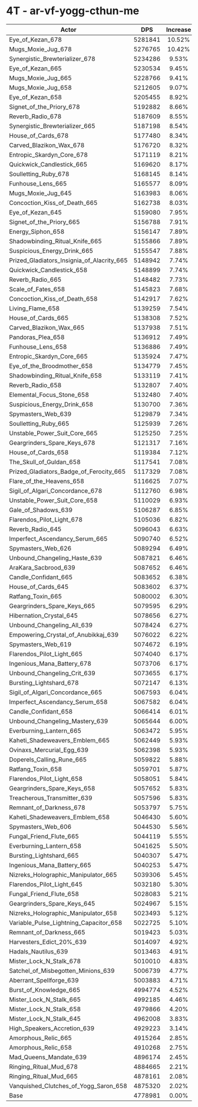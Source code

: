 # 4T - ar-vf-yogg-cthun-me
| Actor | DPS | Increase |
|---|:---:|:---:|
|Eye_of_Kezan_678|5281841|10.52%|
|Mugs_Moxie_Jug_678|5276765|10.42%|
|Synergistic_Brewterializer_678|5234286|9.53%|
|Eye_of_Kezan_665|5230534|9.45%|
|Mugs_Moxie_Jug_665|5228766|9.41%|
|Mugs_Moxie_Jug_658|5212605|9.07%|
|Eye_of_Kezan_658|5205455|8.92%|
|Signet_of_the_Priory_678|5192882|8.66%|
|Reverb_Radio_678|5187609|8.55%|
|Synergistic_Brewterializer_665|5187198|8.54%|
|House_of_Cards_678|5177480|8.34%|
|Carved_Blazikon_Wax_678|5176720|8.32%|
|Entropic_Skardyn_Core_678|5171119|8.21%|
|Quickwick_Candlestick_665|5169620|8.17%|
|Soulletting_Ruby_678|5168145|8.14%|
|Funhouse_Lens_665|5165577|8.09%|
|Mugs_Moxie_Jug_645|5163983|8.06%|
|Concoction_Kiss_of_Death_665|5162738|8.03%|
|Eye_of_Kezan_645|5159080|7.95%|
|Signet_of_the_Priory_665|5156788|7.91%|
|Energy_Siphon_658|5156147|7.89%|
|Shadowbinding_Ritual_Knife_665|5155866|7.89%|
|Suspicious_Energy_Drink_665|5155547|7.88%|
|Prized_Gladiators_Insignia_of_Alacrity_665|5148942|7.74%|
|Quickwick_Candlestick_658|5148899|7.74%|
|Reverb_Radio_665|5148482|7.73%|
|Scale_of_Fates_658|5145823|7.68%|
|Concoction_Kiss_of_Death_658|5142917|7.62%|
|Living_Flame_658|5139259|7.54%|
|House_of_Cards_665|5138308|7.52%|
|Carved_Blazikon_Wax_665|5137938|7.51%|
|Pandoras_Plea_658|5136912|7.49%|
|Funhouse_Lens_658|5136886|7.49%|
|Entropic_Skardyn_Core_665|5135924|7.47%|
|Eye_of_the_Broodmother_658|5134779|7.45%|
|Shadowbinding_Ritual_Knife_658|5133119|7.41%|
|Reverb_Radio_658|5132807|7.40%|
|Elemental_Focus_Stone_658|5132480|7.40%|
|Suspicious_Energy_Drink_658|5130700|7.36%|
|Spymasters_Web_639|5129879|7.34%|
|Soulletting_Ruby_665|5125939|7.26%|
|Unstable_Power_Suit_Core_665|5125250|7.25%|
|Geargrinders_Spare_Keys_678|5121317|7.16%|
|House_of_Cards_658|5119384|7.12%|
|The_Skull_of_Guldan_658|5117541|7.08%|
|Prized_Gladiators_Badge_of_Ferocity_665|5117329|7.08%|
|Flare_of_the_Heavens_658|5116625|7.07%|
|Sigil_of_Algari_Concordance_678|5112760|6.98%|
|Unstable_Power_Suit_Core_658|5110029|6.93%|
|Gale_of_Shadows_639|5106287|6.85%|
|Flarendos_Pilot_Light_678|5105036|6.82%|
|Reverb_Radio_645|5096043|6.63%|
|Imperfect_Ascendancy_Serum_665|5090740|6.52%|
|Spymasters_Web_626|5089294|6.49%|
|Unbound_Changeling_Haste_639|5087821|6.46%|
|AraKara_Sacbrood_639|5087652|6.46%|
|Candle_Confidant_665|5083652|6.38%|
|House_of_Cards_645|5083602|6.37%|
|Ratfang_Toxin_665|5080002|6.30%|
|Geargrinders_Spare_Keys_665|5079595|6.29%|
|Hibernation_Crystal_645|5078656|6.27%|
|Unbound_Changeling_All_639|5078424|6.27%|
|Empowering_Crystal_of_Anubikkaj_639|5076022|6.22%|
|Spymasters_Web_619|5074672|6.19%|
|Flarendos_Pilot_Light_665|5074040|6.17%|
|Ingenious_Mana_Battery_678|5073706|6.17%|
|Unbound_Changeling_Crit_639|5073655|6.17%|
|Bursting_Lightshard_678|5072147|6.13%|
|Sigil_of_Algari_Concordance_665|5067593|6.04%|
|Imperfect_Ascendancy_Serum_658|5067582|6.04%|
|Candle_Confidant_658|5066414|6.01%|
|Unbound_Changeling_Mastery_639|5065644|6.00%|
|Everburning_Lantern_665|5063472|5.95%|
|Kaheti_Shadeweavers_Emblem_665|5062449|5.93%|
|Ovinaxs_Mercurial_Egg_639|5062398|5.93%|
|Doperels_Calling_Rune_665|5059822|5.88%|
|Ratfang_Toxin_658|5059701|5.87%|
|Flarendos_Pilot_Light_658|5058051|5.84%|
|Geargrinders_Spare_Keys_658|5057652|5.83%|
|Treacherous_Transmitter_639|5057596|5.83%|
|Remnant_of_Darkness_678|5053797|5.75%|
|Kaheti_Shadeweavers_Emblem_658|5046430|5.60%|
|Spymasters_Web_606|5044530|5.56%|
|Fungal_Friend_Flute_665|5044119|5.55%|
|Everburning_Lantern_658|5041625|5.50%|
|Bursting_Lightshard_665|5040307|5.47%|
|Ingenious_Mana_Battery_665|5040253|5.47%|
|Nizreks_Holographic_Manipulator_665|5039306|5.45%|
|Flarendos_Pilot_Light_645|5032180|5.30%|
|Fungal_Friend_Flute_658|5028083|5.21%|
|Geargrinders_Spare_Keys_645|5024967|5.15%|
|Nizreks_Holographic_Manipulator_658|5023493|5.12%|
|Variable_Pulse_Lightning_Capacitor_658|5022725|5.10%|
|Remnant_of_Darkness_665|5019423|5.03%|
|Harvesters_Edict_20%_639|5014097|4.92%|
|Hadals_Nautilus_639|5013463|4.91%|
|Mister_Lock_N_Stalk_678|5010010|4.83%|
|Satchel_of_Misbegotten_Minions_639|5006739|4.77%|
|Aberrant_Spellforge_639|5003883|4.71%|
|Burst_of_Knowledge_665|4994774|4.52%|
|Mister_Lock_N_Stalk_665|4992185|4.46%|
|Mister_Lock_N_Stalk_658|4979866|4.20%|
|Mister_Lock_N_Stalk_645|4962008|3.83%|
|High_Speakers_Accretion_639|4929223|3.14%|
|Amorphous_Relic_665|4915264|2.85%|
|Amorphous_Relic_658|4910268|2.75%|
|Mad_Queens_Mandate_639|4896174|2.45%|
|Ringing_Ritual_Mud_678|4884665|2.21%|
|Ringing_Ritual_Mud_665|4878161|2.08%|
|Vanquished_Clutches_of_Yogg_Saron_658|4875320|2.02%|
|Base|4778981|0.00%|
